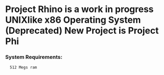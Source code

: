 # Project Rhino is a work in progress UNIXlike x86 Operating System (Deprecated) New Project is Project Phi
### System Requirements:

      512 Megs ram
